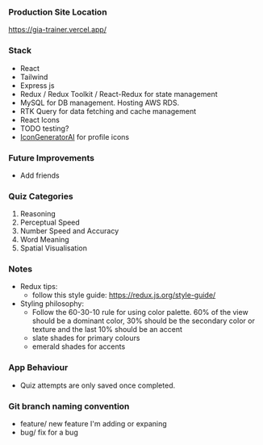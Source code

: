 ### Production Site Location

https://gia-trainer.vercel.app/

### Stack

- React
- Tailwind
- Express js
- Redux / Redux Toolkit / React-Redux for state management
- MySQL for DB management. Hosting AWS RDS.
- RTK Query for data fetching and cache management
- React Icons
- TODO testing?
- [IconGeneratorAI](https://www.icongeneratorai.com/generate) for profile icons

### Future Improvements

- Add friends

### Quiz Categories

1. Reasoning
2. Perceptual Speed
3. Number Speed and Accuracy
4. Word Meaning
5. Spatial Visualisation

### Notes

- Redux tips:
  - follow this style guide: https://redux.js.org/style-guide/
- Styling philosophy:
  - Follow the 60-30-10 rule for using color palette. 60% of the view should be a dominant color, 30% should be the secondary color or texture and the last 10% should be an accent
  - slate shades for primary colours
  - emerald shades for accents

### App Behaviour

- Quiz attempts are only saved once completed.

### Git branch naming convention

- feature/ new feature I'm adding or expaning
- bug/ fix for a bug
